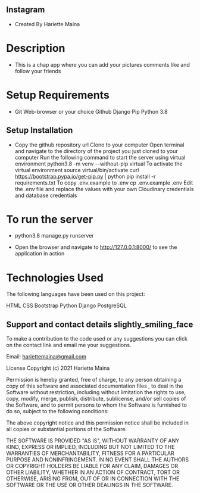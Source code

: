 ## Instagram
- Created By Hariette Maina

# Description
- This is a chap app where you can add your pictures comments like and follow your friends

# Setup Requirements
- Git Web-browser or your choice Github Django Pip Python 3.8  


## Setup Installation
- Copy the github repository url Clone to your computer Open terminal and navigate to the directory of the project you just cloned to your computer Run the following command to start the server using virtual environment python3.8 -m venv --without-pip virtual To activate the virtual environment source virtual/bin/activate curl https://bootstrap.pypa.io/get-pip.py | python pip install -r requirements.txt To copy .env.example to .env cp .env.example .env Edit the .env file and replace the values with your own Cloudinary credentials and database credentials

# To run the server

- python3.8 manage.py runserver

- Open the browser and navigate to http://127.0.0.1:8000/ to see the application in action

# Technologies Used
The following languages have been used on this project:

HTML CSS Bootstrap Python Django PostgreSQL


## Support and contact details slightly_smiling_face
To make a contribution to the code used or any suggestions you can click on the contact link and email me your suggestions.

Email: hariettemaina@gmail.com

License
Copyright (c) 2021 Hariette Maina

Permission is hereby granted, free of charge, to any person obtaining a copy of this software and associated documentation files , to deal in the Software without restriction, including without limitation the rights to use, copy, modify, merge, publish, distribute, sublicense, and/or sell copies of the Software, and to permit persons to whom the Software is furnished to do so, subject to the following conditions:

The above copyright notice and this permission notice shall be included in all copies or substantial portions of the Software.

THE SOFTWARE IS PROVIDED "AS IS", WITHOUT WARRANTY OF ANY KIND, EXPRESS OR IMPLIED, INCLUDING BUT NOT LIMITED TO THE WARRANTIES OF MERCHANTABILITY, FITNESS FOR A PARTICULAR PURPOSE AND NONINFRINGEMENT. IN NO EVENT SHALL THE AUTHORS OR COPYRIGHT HOLDERS BE LIABLE FOR ANY CLAIM, DAMAGES OR OTHER LIABILITY, WHETHER IN AN ACTION OF CONTRACT, TORT OR OTHERWISE, ARISING FROM, OUT OF OR IN CONNECTION WITH THE SOFTWARE OR THE USE OR OTHER DEALINGS IN THE SOFTWARE.